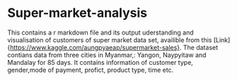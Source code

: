 # Super-market-analysis
This contains a r markdown file  and its output uderstanding and visualisation  of customers of super market data set, availible from this [Link]{https://www.kaggle.com/aungpyaeap/supermarket-sales}. The dataset contians data from three cities in Myanmar,: Yangon, Naypyitaw and Mandalay for 85 days. It contains information of customer type, gender,mode of payment, profict, product type, time etc.
